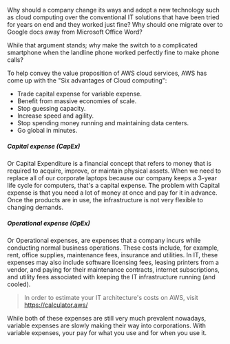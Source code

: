 Why should a company change its ways and adopt a new technology such as cloud computing over the conventional IT solutions that have been tried for years on end and they worked just fine?
Why should one migrate over to Google docs away from Microsoft Office Word?

While that argument stands; why make the switch to a complicated smartphone when the landline phone worked perfectly fine to make phone calls?

To help convey the value proposition of AWS cloud services, AWS has come up with the "Six advantages of Cloud computing":
- Trade capital expense for variable expense.
- Benefit from massive economies of scale.
- Stop guessing capacity.
- Increase speed and agility.
- Stop spending money running and maintaining data centers.
- Go global in minutes.


##### Capital expense (CapEx)
Or Capital Expenditure is a financial concept that refers to money that is required to acquire, improve, or maintain physical assets. When we need to replace all of our corporate laptops because our company keeps a 3-year life cycle for computers, that's a capital expense.
The problem with Capital expense is that you need a lot of money at once and pay for it in advance. 
Once the products are in use, the infrastructure is not very flexible to changing demands. 

##### Operational expense (OpEx)
Or Operational expenses, are expenses that a company incurs while conducting normal business operations. These costs include, for example, rent, office supplies, maintenance fees, insurance and utilities. 
In IT, these expenses may also include software licensing fees, leasing printers from a vendor, and paying for their maintenance contracts, internet subscriptions, and utility fees associated with keeping the IT infrastructure running (and cooled).

> In order to estimate your IT architecture's costs on AWS, visit https://calculator.aws/


While both of these expenses are still very much prevalent nowadays, variable expenses are slowly making their way into corporations.
With variable expenses, your pay for what you use and for when you use it. 




